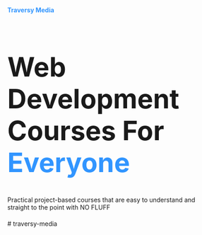 <h4><span style="color: #3195ff;">Traversy Media</span></h4>
<h1 style="font-size: 60px;" class="mb-text">Web Development <br>Courses For <br><span style="color: #3195ff;">Everyone</span></h1>
<p style="margin: 20px 0;">Practical project-based courses that are easy to understand and <br>straight to the point with NO FLUFF</p>
# traversy-media
